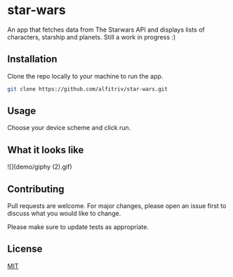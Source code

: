 # star-wars
An app that fetches data from The Starwars API and displays lists of characters, starship and planets. Still a work in progress :)

## Installation

Clone the repo locally to your machine to run the app.

```bash
git clone https://github.com/alfitriv/star-wars.git
```

## Usage

Choose your device scheme and click run.

## What it looks like
![](demo/giphy (2).gif)

## Contributing
Pull requests are welcome. For major changes, please open an issue first to discuss what you would like to change.

Please make sure to update tests as appropriate.

## License
[MIT](https://choosealicense.com/licenses/mit/)
